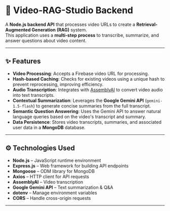 # 🎥 Video-RAG-Studio Backend

A **Node.js backend API** that processes video URLs to create a **Retrieval-Augmented Generation (RAG)** system.  
This application uses a **multi-step process** to transcribe, summarize, and answer questions about video content.

---

## ✨ Features

- **Video Processing**: Accepts a Firebase video URL for processing.  
- **Hash-based Caching**: Checks for existing videos using a unique hash to prevent reprocessing, improving efficiency.  
- **Audio Transcription**: Integrates with [AssemblyAI](https://www.assemblyai.com/) to convert video audio into text transcripts.  
- **Contextual Summarization**: Leverages the **Google Gemini API** (`gemini-1.5-flash`) to generate concise summaries from the full transcript.  
- **Semantic Question Answering**: Uses the Gemini API to answer natural language queries based on the video's transcript and summary.  
- **Data Persistence**: Stores video transcripts, summaries, and associated user data in a **MongoDB** database.

---

## ⚙️ Technologies Used

- **Node.js** – JavaScript runtime environment  
- **Express.js** – Web framework for building API endpoints  
- **Mongoose** – ODM library for MongoDB  
- **Axios** – HTTP client for API requests  
- **AssemblyAI** – Video transcription  
- **Google Gemini API** – Text summarization & Q&A  
- **dotenv** – Manage environment variables  
- **CORS** – Handle cross-origin requests

---



